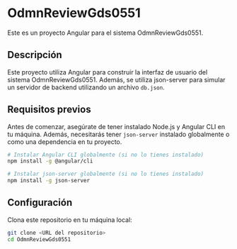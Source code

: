 # OdmnReviewGds0551

Este es un proyecto Angular para el sistema OdmnReviewGds0551.

## Descripción

Este proyecto utiliza Angular para construir la interfaz de usuario del sistema OdmnReviewGds0551. Además, se utiliza json-server para simular un servidor de backend utilizando un archivo `db.json`.

## Requisitos previos

Antes de comenzar, asegúrate de tener instalado Node.js y Angular CLI en tu máquina. Además, necesitarás tener `json-server` instalado globalmente o como una dependencia en tu proyecto.

```bash
# Instalar Angular CLI globalmente (si no lo tienes instalado)
npm install -g @angular/cli

# Instalar json-server globalmente (si no lo tienes instalado)
npm install -g json-server
```

## Configuración

Clona este repositorio en tu máquina local:

```bash
git clone <URL del repositorio>
cd OdmnReviewGds0551
```
